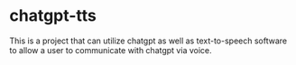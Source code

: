 # chatgpt-tts
This is a project that can utilize chatgpt as well as text-to-speech software to allow a user to communicate with chatgpt via voice.
